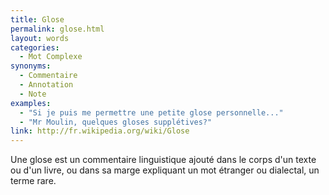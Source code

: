 ```yaml
---
title: Glose
permalink: glose.html
layout: words
categories:
  - Mot Complexe
synonyms:
  - Commentaire
  - Annotation
  - Note
examples:
  - "Si je puis me permettre une petite glose personnelle..."
  - "Mr Moulin, quelques gloses supplétives?"
link: http://fr.wikipedia.org/wiki/Glose
---
```


Une glose est un commentaire linguistique ajouté dans le corps d'un texte ou d'un livre, ou dans sa marge expliquant un mot étranger ou dialectal, un terme rare.
